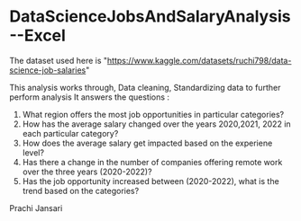 # DataScienceJobsAndSalaryAnalysis--Excel

The dataset used here is "https://www.kaggle.com/datasets/ruchi798/data-science-job-salaries"

This analysis works through, Data cleaning, Standardizing data to further perform analysis
It answers the questions :
1) What region offers the most job opportunities in particular categories?
2) How has the average salary changed over the years 2020,2021, 2022 in each particular category?
3) How does the average salary get impacted based on the experiene level?
4) Has there a change in the number of companies offering remote work over the three years (2020-2022)?
5) Has the job opportunity increased between (2020-2022), what is the trend based on the categories?

Prachi Jansari
